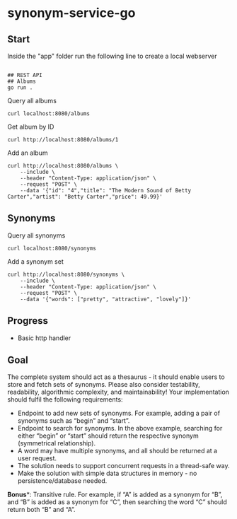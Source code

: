 # synonym-service-go

## Start
Inside the "app" folder run the following line to create a local webserver
```

## REST API
## Albums
go run .
```
Query all albums
```
curl localhost:8080/albums
```
Get album by ID
```
curl http://localhost:8080/albums/1
```
Add an album
```
curl http://localhost:8080/albums \
    --include \
    --header "Content-Type: application/json" \
    --request "POST" \
    --data '{"id": "4","title": "The Modern Sound of Betty Carter","artist": "Betty Carter","price": 49.99}'
```

## Synonyms
Query all synonyms
```
curl localhost:8080/synonyms
```
Add a synonym set
```
curl http://localhost:8080/synonyms \
    --include \
    --header "Content-Type: application/json" \
    --request "POST" \
    --data '{"words": ["pretty", "attractive", "lovely"]}'
```


## Progress
* Basic http handler

## Goal
The complete system should act as a thesaurus - it should enable users to store and fetch sets of synonyms. Please also consider testability, readability, algorithmic complexity, and maintainability!
Your implementation should fulfil the following requirements:

* Endpoint to add new sets of synonyms. For example, adding a pair of synonyms such as “begin” and “start”.
* Endpoint to search for synonyms. In the above example, searching for either “begin” or “start” should return the respective synonym (symmetrical relationship).
* A word may have multiple synonyms, and all should be returned at a user request.
* The solution needs to support concurrent requests in a thread-safe way.
* Make the solution with simple data structures in memory - no persistence/database needed.

**Bonus***: Transitive rule. For example, if “A” is added as a synonym for “B”, and “B” is added as a synonym for “C”, then searching the word “C” should return both “B” and “A”.